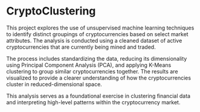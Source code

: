 # CryptoClustering

This project explores the use of unsupervised machine learning techniques to identify distinct groupings of cryptocurrencies based on select market attributes. The analysis is conducted using a cleaned dataset of active cryptocurrencies that are currently being mined and traded.

The process includes standardizing the data, reducing its dimensionality using Principal Component Analysis (PCA), and applying K-Means clustering to group similar cryptocurrencies together. The results are visualized to provide a clearer understanding of how the cryptocurrencies cluster in reduced-dimensional space.

This analysis serves as a foundational exercise in clustering financial data and interpreting high-level patterns within the cryptocurrency market.

